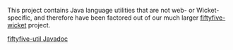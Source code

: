 This project contains Java language utilities that are not web- or Wicket-specific, and therefore have been factored out of our much larger [fiftyfive-wicket](https://github.com/55minutes/fiftyfive-wicket) project.

[fiftyfive-util Javadoc](http://opensource.55minutes.com/apidocs/fiftyfive-util/)
